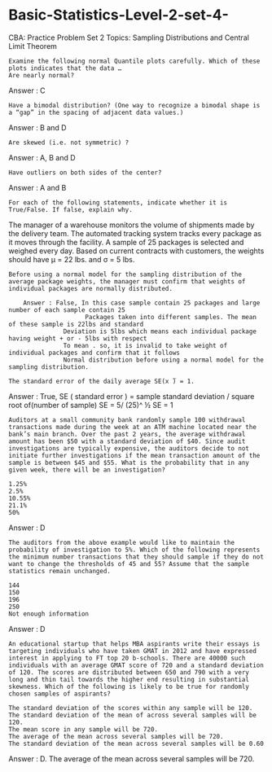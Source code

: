 # Basic-Statistics-Level-2-set-4-
CBA: Practice Problem Set 2
Topics: Sampling Distributions and Central Limit Theorem


	Examine the following normal Quantile plots carefully. Which of these plots indicates that the data …
	Are nearly normal?
Answer : C

	Have a bimodal distribution? (One way to recognize a bimodal shape is a “gap” in the spacing of adjacent data values.)
Answer : B and D

	Are skewed (i.e. not symmetric) ?
Answer : A, B and D

	Have outliers on both sides of the center?
Answer : A and B

 


	For each of the following statements, indicate whether it is True/False. If false, explain why.

The manager of a warehouse monitors the volume of shipments made by the delivery team. The automated tracking system tracks every package as it moves through the facility. A sample of 25 packages is selected and weighed every day. Based on current contracts with customers, the weights should have μ = 22 lbs. and σ = 5 lbs.

	Before using a normal model for the sampling distribution of the average package weights, the manager must confirm that weights of individual packages are normally distributed.
         
        Answer : False, In this case sample contain 25 packages and large number of each sample contain 25
                         Packages taken into different samples. The mean of these sample is 22lbs and standard 
                   Deviation is 5lbs which means each individual package having weight + or - 5lbs with respect 
                   To mean . so, it is invalid to take weight of individual packages and confirm that it follows 
                   Normal distribution before using a normal model for the sampling distribution. 

	The standard error of the daily average SE(x ̅) = 1.

Answer : True,  SE ( standard error ) = sample standard deviation / square root of(number of sample)
                            SE = 5/ (25)^ ½ SE = 1


	Auditors at a small community bank randomly sample 100 withdrawal transactions made during the week at an ATM machine located near the bank’s main branch. Over the past 2 years, the average withdrawal amount has been $50 with a standard deviation of $40. Since audit investigations are typically expensive, the auditors decide to not initiate further investigations if the mean transaction amount of the sample is between $45 and $55. What is the probability that in any given week, there will be an investigation?

	1.25%
	2.5%
	10.55%
	21.1%
	50%

Answer : D


	The auditors from the above example would like to maintain the probability of investigation to 5%. Which of the following represents the minimum number transactions that they should sample if they do not want to change the thresholds of 45 and 55? Assume that the sample statistics remain unchanged.

	144
	150
	196
	250
	Not enough information

Answer : D


	An educational startup that helps MBA aspirants write their essays is targeting individuals who have taken GMAT in 2012 and have expressed interest in applying to FT top 20 b-schools. There are 40000 such individuals with an average GMAT score of 720 and a standard deviation of 120. The scores are distributed between 650 and 790 with a very long and thin tail towards the higher end resulting in substantial skewness. Which of the following is likely to be true for randomly chosen samples of aspirants?

	The standard deviation of the scores within any sample will be 120.
	The standard deviation of the mean of across several samples will be 120.
	The mean score in any sample will be 720.
	The average of the mean across several samples will be 720.
	The standard deviation of the mean across several samples will be 0.60

Answer : D. The average of the mean across several samples will be 720.


